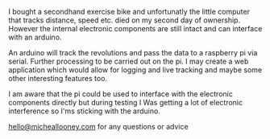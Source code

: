 I bought a secondhand exercise bike and unfortunatly the little computer that tracks distance, speed etc. died on my second day of ownership. However the internal electronic components are still intact and can interface with an arduino. 

An arduino will track the revolutions and pass the data to a raspberry pi via serial. Further processing to be carried out on the pi. I may create a web application which would allow for logging and live tracking and maybe some other interesting features too. 

I am aware that the pi could be used to interface with the electronic components directly but during testing I Was getting a lot of electronic interference so I'ms sticking with the arduino. 

hello@micheallooney.com for any questions or advice